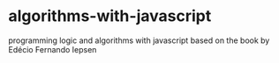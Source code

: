 # algorithms-with-javascript
 programming logic and algorithms with javascript  based on the book by Edécio Fernando Iepsen

